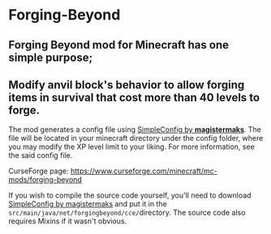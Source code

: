 # Forging-Beyond
## Forging Beyond mod for Minecraft has one simple purpose;
## Modify anvil block's behavior to allow forging items in survival that cost more than 40 levels to forge.

The mod generates a config file using [SimpleConfig by **magistermaks**](https://github.com/magistermaks/fabric-simplelibs/tree/master/simple-config).
The file will be located in your minecraft directory under the config folder, where you may modify the XP level limit to your liking.
For more information, see the said config file.

CurseForge page: https://www.curseforge.com/minecraft/mc-mods/forging-beyond

If you wish to compile the source code yourself, you'll need to download [SimpleConfig by magistermaks](https://github.com/magistermaks/fabric-simplelibs/tree/master/simple-config) and put it in the `src/main/java/net/forgingbeyond/cce/`directory.
The source code also requires Mixins if it wasn't obvious.
